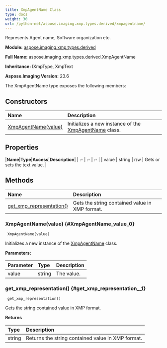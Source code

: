 ```yaml
---
title: XmpAgentName Class
type: docs
weight: 30
url: /python-net/aspose.imaging.xmp.types.derived/xmpagentname/
---
```


Represents Agent name, Software organization etc.

**Module:** [aspose.imaging.xmp.types.derived](/imaging/python-net/aspose.imaging.xmp.types.derived/)

**Full Name:** aspose.imaging.xmp.types.derived.XmpAgentName

**Inheritance:** IXmpType, XmpText

**Aspose.Imaging Version:** 23.6

The XmpAgentName type exposes the following members:
## **Constructors**
|**Name**|**Description**|
| :- | :- |
| [XmpAgentName(value)](#XmpAgentName_value_0) | Initializes a new instance of the [XmpAgentName](/imaging/python-net/aspose.imaging.xmp.types.derived/xmpagentname/) class. |
## **Properties**
|**Name**|**Type**|**Access**|**Description**|
| :- | :- | :- |
| value | string | r/w | Gets or sets the text value. |
## **Methods**
| **Name** | **Description** |
| :- | :- |
| [get_xmp_representation()](#get_xmp_representation__1) | Gets the string contained value in XMP format. |

### XmpAgentName(value) {#XmpAgentName_value_0}


```
 XmpAgentName(value) 
```

Initializes a new instance of the [XmpAgentName](/imaging/python-net/aspose.imaging.xmp.types.derived/xmpagentname/) class.

**Parameters:**

| Parameter | Type | Description |
| :- | :- | :- |
| value | string | The value. |

### get_xmp_representation() {#get_xmp_representation__1}


```
 get_xmp_representation() 
```

Gets the string contained value in XMP format.

**Returns**

| Type | Description |
| :- | :- |
| string | Returns the string contained value in XMP format. |


